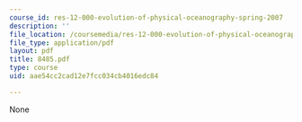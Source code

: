 ```yaml
---
course_id: res-12-000-evolution-of-physical-oceanography-spring-2007
description: ''
file_location: /coursemedia/res-12-000-evolution-of-physical-oceanography-spring-2007/aae54cc2cad12e7fcc034cb4016edc84_8485.pdf
file_type: application/pdf
layout: pdf
title: 8485.pdf
type: course
uid: aae54cc2cad12e7fcc034cb4016edc84

---
```

None